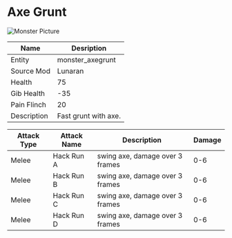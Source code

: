 # Axe Grunt
![Monster Picture](https://github.com/JosiahJack/Keep/blob/master/readmesrc/grunt_axe.png)

|Name  |Desription|
|------|-------------|
|Entity|monster_axegrunt|
|Source Mod|Lunaran|
|Health|75|
|Gib Health|-35|
|Pain Flinch|20|
|Description|Fast grunt with axe.|

|Attack Type|Attack Name|Description|Damage|
|-----------|-----------|-----------|------|
|Melee|Hack Run A|swing axe, damage over 3 frames|0-6|
|Melee|Hack Run B|swing axe, damage over 3 frames|0-6|
|Melee|Hack Run C|swing axe, damage over 3 frames|0-6|
|Melee|Hack Run D|swing axe, damage over 3 frames|0-6|
